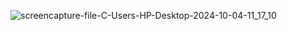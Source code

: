![screencapture-file-C-Users-HP-Desktop-2024-10-04-11_17_10](https://github.com/user-attachments/assets/185d435d-f57c-43ca-8279-d0606f879f75)
